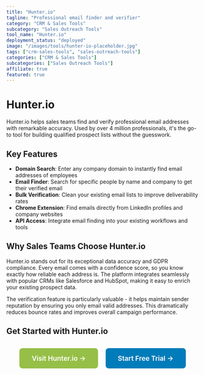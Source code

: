 ```yaml
---
title: "Hunter.io"
tagline: "Professional email finder and verifier"
category: "CRM & Sales Tools"
subcategory: "Sales Outreach Tools"
tool_name: "Hunter.io"
deployment_status: "deployed"
image: "/images/tools/hunter-io-placeholder.jpg"
tags: ["crm-sales-tools", "sales-outreach-tools"]
categories: ["CRM & Sales Tools"]
subcategories: ["Sales Outreach Tools"]
affiliate: true
featured: true
---
```


# Hunter.io

Hunter.io helps sales teams find and verify professional email addresses with remarkable accuracy. Used by over 4 million professionals, it's the go-to tool for building qualified prospect lists without the guesswork.

## Key Features
- **Domain Search**: Enter any company domain to instantly find email addresses of employees
- **Email Finder**: Search for specific people by name and company to get their verified email
- **Bulk Verification**: Clean your existing email lists to improve deliverability rates
- **Chrome Extension**: Find emails directly from LinkedIn profiles and company websites
- **API Access**: Integrate email finding into your existing workflows and tools

## Why Sales Teams Choose Hunter.io
Hunter.io stands out for its exceptional data accuracy and GDPR compliance. Every email comes with a confidence score, so you know exactly how reliable each address is. The platform integrates seamlessly with popular CRMs like Salesforce and HubSpot, making it easy to enrich your existing prospect data.

The verification feature is particularly valuable - it helps maintain sender reputation by ensuring you only email valid addresses. This dramatically reduces bounce rates and improves overall campaign performance.

## Get Started with Hunter.io

<div style="text-align: center; margin: 2rem 0;">
  <a href="https://hunter.io" target="_blank" rel="noopener noreferrer" style="display: inline-block; background: #96BF47; color: white; padding: 1rem 2rem; text-decoration: none; border-radius: 8px; font-weight: 600; font-size: 1.1rem; margin-right: 1rem;">Visit Hunter.io →</a>
  <a href="https://hunter.io/users/sign_up" target="_blank" rel="noopener noreferrer" style="display: inline-block; background: #007cba; color: white; padding: 1rem 2rem; text-decoration: none; border-radius: 8px; font-weight: 600; font-size: 1.1rem;">Start Free Trial →</a>
</div>